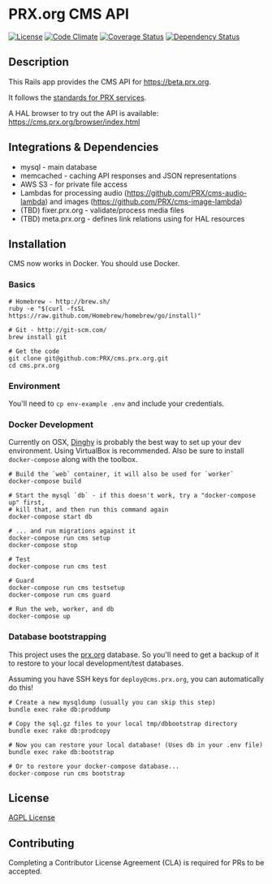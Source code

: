 PRX.org CMS API
===============
[![License](https://img.shields.io/badge/license-AGPL-blue.svg)](https://www.gnu.org/licenses/agpl-3.0.html)
[![Code Climate](https://codeclimate.com/github/PRX/cms.prx.org/badges/gpa.svg)](https://codeclimate.com/github/PRX/cms.prx.org)
[![Coverage Status](https://codecov.io/gh/PRX/cms.prx.org/branch/master/graph/badge.svg)](https://codecov.io/gh/PRX/cms.prx.org)
[![Dependency Status](https://gemnasium.com/PRX/cms.prx.org.svg)](https://gemnasium.com/PRX/cms.prx.org)

Description
-----------
This Rails app provides the CMS API for https://beta.prx.org.

It follows the [standards for PRX services](https://github.com/PRX/meta.prx.org/wiki/Project-Standards#services).

A HAL browser to try out the API is available:
https://cms.prx.org/browser/index.html

Integrations & Dependencies
---------------------------
- mysql - main database
- memcached - caching API responses and JSON representations
- AWS S3 - for private file access
- Lambdas for processing audio (https://github.com/PRX/cms-audio-lambda) and images (https://github.com/PRX/cms-image-lambda)
- (TBD) fixer.prx.org - validate/process media files
- (TBD) meta.prx.org - defines link relations using for HAL resources

Installation
------------
CMS now works in Docker.  You should use Docker.

### Basics
```
# Homebrew - http://brew.sh/
ruby -e "$(curl -fsSL https://raw.github.com/Homebrew/homebrew/go/install)"

# Git - http://git-scm.com/
brew install git

# Get the code
git clone git@github.com:PRX/cms.prx.org.git
cd cms.prx.org
```

### Environment
You'll need to `cp env-example .env` and include your credentials.

### Docker Development
Currently on OSX, [Dinghy](https://github.com/codekitchen/dinghy) is probably
the best way to set up your dev environment.  Using VirtualBox is recommended.
Also be sure to install `docker-compose` along with the toolbox.

```
# Build the `web` container, it will also be used for `worker`
docker-compose build

# Start the mysql `db` - if this doesn't work, try a "docker-compose up" first,
# kill that, and then run this command again
docker-compose start db

# ... and run migrations against it
docker-compose run cms setup
docker-compose stop

# Test
docker-compose run cms test

# Guard
docker-compose run cms testsetup
docker-compose run cms guard

# Run the web, worker, and db
docker-compose up
```

### Database bootstrapping

This project uses the [prx.org](https://github.com/PRX/prx.org) database.
So you'll need to get a backup of it to restore to your local development/test databases.

Assuming you have SSH keys for `deploy@cms.prx.org`, you can automatically do this!

```
# Create a new mysqldump (usually you can skip this step)
bundle exec rake db:proddump

# Copy the sql.gz files to your local tmp/dbbootstrap directory
bundle exec rake db:prodcopy

# Now you can restore your local database! (Uses db in your .env file)
bundle exec rake db:bootstrap

# Or to restore your docker-compose database...
docker-compose run cms bootstrap
```

License
-------
[AGPL License](https://www.gnu.org/licenses/agpl-3.0.html)

Contributing
------------
Completing a Contributor License Agreement (CLA) is required for PRs to be accepted.

